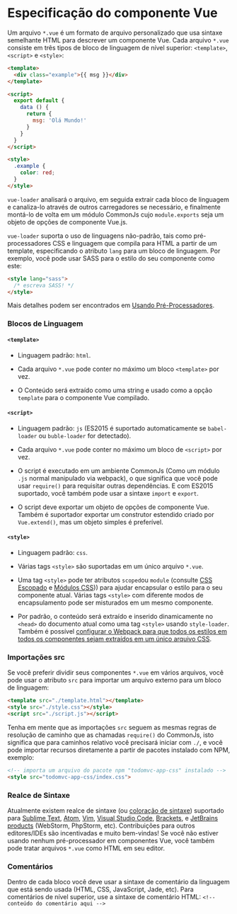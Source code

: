 # Especificação do componente Vue

Um arquivo `*.vue` é um formato de arquivo personalizado que usa sintaxe semelhante HTML para descrever um componente Vue. Cada arquivo `*.vue` consiste em três tipos de bloco de linguagem de nível superior: `<template>`, `<script>` e `<style>`:

```html
<template>
  <div class="example">{{ msg }}</div>
</template>

<script>
  export default {
    data () {
      return {
        msg: 'Olá Mundo!'
      }
    }
  }
</script>

<style>
  .example {
    color: red;
  }
</style>
```

`vue-loader` analisará o arquivo, em seguida extrair cada bloco de linguagem e canaliza-lo através de outros carregadores se necessário, e finalmente montá-lo  de volta em um módulo CommonJs cujo `module.exports` seja um objeto de opções de componente Vue.js.

`vue-loader` suporta o uso de linguagens não-padrão, tais como pré-processadores CSS e linguagem que compila para HTML a partir de um template, especificando o atributo `lang` para um bloco de linguagem. Por exemplo, você pode usar SASS para o estilo do seu componente como este:

```html
<style lang="sass">
  /* escreva SASS! */
</style>
```

Mais detalhes podem ser encontrados em [Usando Pré-Processadores](../configurations/pre-processors.md).

### Blocos de Linguagem

#### `<template>`

* Linguagem padrão: `html`.

* Cada arquivo `*.vue` pode conter no máximo um bloco `<template>` por vez.

* O Conteúdo será extraído como uma string e usado como a opção `template` para o componente Vue compilado.

#### `<script>`

* Linguagem padrão: `js` \(ES2015 é suportado automaticamente se `babel-loader` ou `buble-loader` for detectado\).

* Cada arquivo `*.vue` pode conter no máximo um bloco de `<script>` por vez.

* O script é executado em um ambiente CommonJs \(Como um módulo `.js` normal manipulado via webpack\), o que significa que você pode usar `require()` para requisitar outras dependências. E com ES2015 suportado, você também pode usar a sintaxe `import` e `export`.

* O script deve exportar um objeto de opções de componente Vue. Também é suportador exportar um construtor estendido criado por `Vue.extend()`, mas um objeto simples é preferível.

#### `<style>`

* Linguagem padrão: `css`.

* Várias tags `<style>` são suportadas em um único arquivo `*.vue`.

* Uma tag `<style>` pode ter atributos `scoped`ou `module` \(consulte [CSS Escopado](../features/scoped-css.md) e [Módulos CSS](../features/css-modules.md)\)\) para ajudar encapsular o estilo para o seu componente atual. Várias tags `<style>` com diferente modos de encapsulamento pode ser misturados em um mesmo componente.

* Por padrão, o conteúdo será extraído e inserido dinamicamente no `<head>` do documento atual como uma tag `<style>` usando `style-loader`. Também é possível [configurar o Webpack para que todos os estilos em todos os componentes sejam extraídos em um único arquivo CSS](../configurations/extract-css.md).

### Importações src

Se você preferir dividir seus componentes `*.vue` em vários arquivos, você pode usar o atributo `src` para importar um arquivo externo para um bloco de linguagem:

```html
<template src="./template.html"></template>
<style src="./style.css"></style>
<script src="./script.js"></script>
```

Tenha em mente que as importações `src` seguem as mesmas regras de resolução de caminho que as chamadas `require()` do CommonJs, isto significa que para caminhos relativo você precisará iniciar com `./`, e você pode importar recursos diretamente a partir de pacotes instalado com NPM, exemplo:

```html
<!-- importa um arquivo do pacote npm "todomvc-app-css" instalado -->
<style src="todomvc-app-css/index.css">
```

### Realce de Sintaxe

Atualmente existem realce de sintaxe \(ou [coloração de sintaxe](https://pt.wikipedia.org/wiki/Realce_de_sintaxe)\) suportado para [Sublime Text](https://github.com/vuejs/vue-syntax-highlight), [Atom](https://atom.io/packages/language-vue), [Vim](https://github.com/posva/vim-vue), [Visual Studio Code](https://marketplace.visualstudio.com/items/liuji-jim.vue), [Brackets](https://github.com/pandao/brackets-vue), e [JetBrains products](https://plugins.jetbrains.com/plugin/8057) \(WebStorm, PhpStorm, etc\). Contribuições para outros editores/IDEs são incentivadas e muito bem-vindas! Se você não estiver usando nenhum pré-processador em componentes Vue, você também pode tratar arquivos `*.vue` como HTML em seu editor.

### Comentários

Dentro de cada bloco você deve usar a sintaxe de comentário da linguagem que está sendo usada \(HTML, CSS, JavaScript, Jade, etc\). Para comentários de nível superior, use a sintaxe de comentário HTML: `<!-- conteúdo do comentário aqui -->`